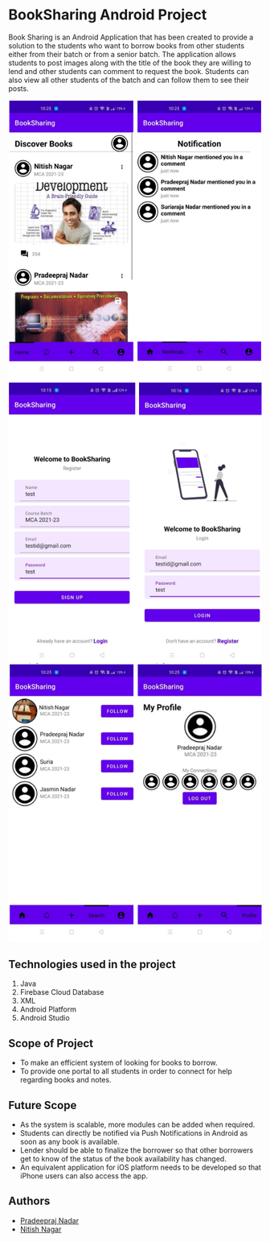 # BookSharing Android Project

Book Sharing is an Android Application that has been created to provide a solution to the students who want to borrow books from other students either from their batch or from a senior batch. The application allows students to post images along with the title of the book they are willing to lend and other students can comment to request the book. Students can also view all other students of the batch and can follow them to see their posts.


![](application-preview-images/application-homepage-notification.PNG)
![](application-preview-images/application-registration-login.PNG)
![](application-preview-images/application-search-profile.PNG)

## Technologies used in the project

1. Java
2. Firebase Cloud Database
3. XML
4. Android Platform
5. Android Studio


## Scope of Project

* To make an efficient system of looking for books to borrow.
* To provide one portal to all students in order to connect for help regarding books 
and notes.


## Future Scope

* As the system is scalable, more modules can be added when required.
* Students can directly be notified via Push Notifications in Android as soon as any book is available.
* Lender should be able to finalize the borrower so that other borrowers get to know of the status of the book availability has changed.
* An equivalent application for iOS platform needs to be developed so that iPhone users can also access the app.

## Authors

- [Pradeepraj Nadar](https://github.com/Pradeepraj21/)
- [Nitish Nagar](https://github.com/nitish-nagar/)
